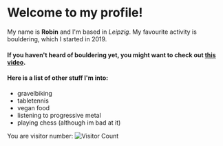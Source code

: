 # Welcome to my profile!

My name is **Robin** and I'm based in *Leipzig*. 
My favourite activity is bouldering, which I started in 2019.

#### If you haven't heard of bouldering yet, you might want to check out [this video](https://www.youtube.com/watch?v=u8F11DGPggs). ####

#### Here is a list of other stuff I'm into: ####
- gravelbiking
- tabletennis
- vegan food
- listening to progressive metal
- playing chess (although im bad at it)

You are visitor number:
![Visitor Count](https://profile-counter.glitch.me/{RobinWitt}/count.svg)

